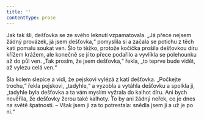 ```yaml
---
title: ''
contentType: prose
---
```


<section>

Jak tak šli, dešťovka se ze svého leknutí vzpamatovala. „Já přece nejsem žádný provázek, já jsem dešťovka,“ pomyslila si a začala se potichu z těch katí pomalu soukat ven. Šlo to těžko, protože kočička prošila dešťovkou díru křížem krážem, ale konečně se jí to přece podařilo a vyvlíkla se polehounku až do půl ven. „Tak prosím, že jsem dešťovka,“ řekla, „to teprve bude vidět, až vylezu celá ven.“

Šla kolem slepice a vidí, že pejskovi vylézá z katí dešťovka. „Počkejte trochu,“ řekla pejskovi, „tadyhle,“ a vyzobla a vytáhla dešťovku a spolkla ji, „tadyhle byla dešťovka a ta vám myslím vyžrala do kalhot díru. Ani bych nevěřila, že dešťovky žerou také kalhoty. To by ani žádný neřek, co je dnes na světě špatnosti. – Však jsem ji za to potrestala: snědla jsem ji a už je po ní.“

</section>
